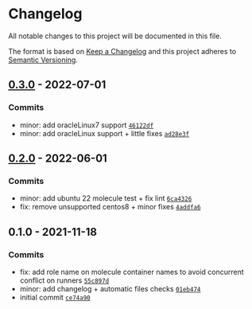 # Changelog

All notable changes to this project will be documented in this file.

The format is based on [Keep a Changelog](https://keepachangelog.com/en/1.0.0/)
and this project adheres to [Semantic Versioning](https://semver.org/spec/v2.0.0.html).

## [0.3.0](https://github.com/lotusnoir/ansible-apps_snoopy/compare/0.2.0...0.3.0) - 2022-07-01

### Commits

- minor: add oracleLinux7 support [`46122df`](https://github.com/lotusnoir/ansible-apps_snoopy/commit/46122dfe7eec47ae987916aa1c25edb59f7a9d61)
- minor: add oracleLinux support + little fixes [`ad28e3f`](https://github.com/lotusnoir/ansible-apps_snoopy/commit/ad28e3f2713a1147da4982cb999a2f3ec37bbfd1)

## [0.2.0](https://github.com/lotusnoir/ansible-apps_snoopy/compare/0.1.0...0.2.0) - 2022-06-01

### Commits

- minor: add ubuntu 22 molecule test + fix lint [`6ca4326`](https://github.com/lotusnoir/ansible-apps_snoopy/commit/6ca43265a804a33e2db17b5351ba2640d3c040df)
- fix: remove unsupported centos8 + minor fixes [`4addfa6`](https://github.com/lotusnoir/ansible-apps_snoopy/commit/4addfa625a8377d7d17dd8d3b65f6bf8aa6ee199)

## 0.1.0 - 2021-11-18

### Commits

- fix: add role name on molecule container names to avoid concurrent conflict on runners [`55c897d`](https://github.com/lotusnoir/ansible-apps_snoopy/commit/55c897d37315a7c8eb0b3b2f09010cff8fc332e1)
- minor: add changelog + automatic files checks [`01eb474`](https://github.com/lotusnoir/ansible-apps_snoopy/commit/01eb474506cc1af9c9a3801d8bd387996fc3f9b2)
- initial commit [`ce74a90`](https://github.com/lotusnoir/ansible-apps_snoopy/commit/ce74a906197be0c6af71e563fd502950262e2e41)
